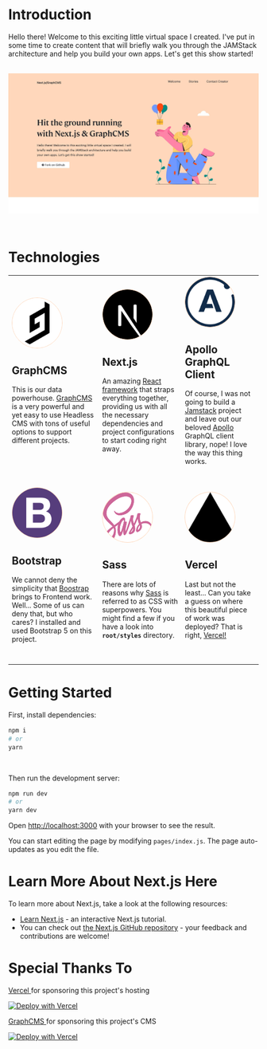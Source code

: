 <h1>Introduction</h1>
<p>Hello there! Welcome to this exciting little virtual space I created. I've put in some time to create content that will briefly walk you through the JAMStack architecture and help you build your own apps. Let's get this show started!</p>
<br />
<img src="public/img/screenshot.jpg" style="margin-bottom: 2em">
<br />

<h1>Technologies</h1>
<table style="margin-bottom:2em">
  <tbody>
    <tr >
		<td style="padding-bottom: 2em;">
			<img src="public/img/stack/graphcms.svg" alt="GraphCMS Logo" style="height: 100px; background-color: #FFD7BA; border-radius: 50%; border:1px solid #FFD7BA">
			<h2>GraphCMS</h2>
			<p>This is our data powerhouse. <a href="https://graphcms.com" target="_blank">GraphCMS</a> is a very powerful and yet easy to use Headless CMS with tons of useful options to support different projects.</p>
		</td>
		<td style="padding-bottom: 2em;">
			<img src="public/img/stack/nextjs.svg" alt="Next.js Logo" style="height: 100px; background-color: #FFD7BA; border-radius: 50%; border:1px solid #FFD7BA">
			<h2>Next.js</h2>
			<p>An amazing <a href="https://nextjs.org/" target="_blank">React framework</a> that straps everything together, providing us with all the necessary dependencies and project configurations to start coding right away.</p>
		</td>
		<td style="padding-bottom: 2em;">
			<img src="public/img/stack/apollostack.svg" alt="Aspollo Client Logo" style="height: 100px; background-color: #FFD7BA; border-radius: 50%; border:1px solid #FFD7BA">
			<h2>Apollo GraphQL Client</h2>
			<p>Of course, I was not going to build a <a href="https://jamstack.org/" target="_blank">Jamstack</a> project and leave out our beloved <a href="https://www.apollographql.com/docs/react/" target="_blank">Apollo</a> GraphQL client library, nope!  I love the way this thing works.</p>
		</td>
    </tr>
    <tr>
        <td style="padding-bottom: 2em;">
			<img src="public/img/stack/bootstrap.svg" alt="Bootstrap Logo" style="height: 100px; background-color: #FFD7BA; border-radius: 50%; border:1px solid #FFD7BA">
			<h2>Bootstrap</h2>
			<p>We cannot deny the simplicity that <a href="https://getbootstrap.com/" target="_blank">Boostrap</a> brings to Frontend work. Well... Some of us can deny that, but who cares? I installed and used Bootstrap 5 on this project.</p>
		</td>
        <td style="padding-bottom: 2em;">
			<img src="public/img/stack/sass.svg" alt="Bootstrap Logo" style="height: 100px;width:100px; background-color: #FFD7BA; border-radius: 50%; border:1px solid #FFD7BA">
			<h2>Sass</h2>
			<p>There are lots of reasons why <a href="https://sass-lang.com/" target="_blank">Sass</a> is referred to as CSS with superpowers. You might find a few if you have a look into <code><b>root/styles</b></code> directory.</p>
		</td>
        <td style="padding-bottom: 2em;">
			<img src="public/img/stack/vercel.svg" alt="Bootstrap Logo" style="height: 100px; width:100px; background-color: #FFD7BA; border-radius: 50%; border:1px solid #FFD7BA; object-fit: cover;">
			<h2>Vercel</h2>
			<p>Last but not the least... Can you take a guess on where this beautiful piece of work was deployed? That is right, <a href="https://vercel.com/" target="_blank">Vercel!</a> </p>
		</td>
    </tr>
  </tbody>
</table>


<div style="margin-bottom:2em">




# Getting Started

First, install dependencies:

```bash
npm i
# or
yarn
```
<br />

Then run the development server:

```bash
npm run dev
# or
yarn dev
```

Open [http://localhost:3000](http://localhost:3000) with your browser to see the result.

You can start editing the page by modifying `pages/index.js`. The page auto-updates as you edit the file.
</div>


<div style="margin-bottom:2em">

# Learn More About Next.js Here

To learn more about Next.js, take a look at the following resources:

- [Learn Next.js](https://nextjs.org/learn) - an interactive Next.js tutorial.
- You can check out [the Next.js GitHub repository](https://github.com/vercel/next.js/) - your feedback and contributions are welcome!
</div>


<div style="margin-bottom:2em">

# Special Thanks To

[ Vercel ](https://vercel.com/) for sponsoring this project's hosting

[![Deploy with Vercel](https://vercel.com/button)](https://vercel.com/import/git?s=https://github.com/shal0mdave/nextjs-graphcms&project-name=next-graphfy&repo-name=nextgraphify)

[ GraphCMS ](https://graphcms.com/) for sponsoring this project's CMS

[![Deploy with Vercel](https://avatars.githubusercontent.com/u/31031438?s=60&v=4)](https://graphcms.com/)

</div>

<!-- # Learn More About Next.js Here -->
